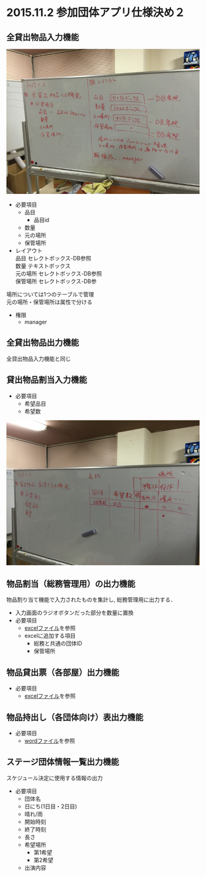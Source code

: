 # 2015.11.2 参加団体アプリ仕様決め２

## 全貸出物品入力機能
![Overview\_of\_inputForm](https://github.com/NUTFes/nutfes_docs/blob/master/figs/全貸出物品入力機能.jpg?raw=true)  

- 必要項目
	* 品目
		+ 品目id
	* 数量
	* 元の場所
	* 保管場所
- レイアウト  
	品目		セレクトボックス-DB参照  
	数量		テキストボックス  
	元の場所	セレクトボックス-DB参照  
	保管場所	セレクトボックス-DB参

場所については1つのテーブルで管理  
元の場所・保管場所は属性で分ける

- 権限
	* manager

## 全貸出物品出力機能
全貸出物品入力機能と同じ

## 貸出物品割当入力機能
- 必要項目
	* 希望品目
	* 希望数

![Overview\_of\_inputForm](https://github.com/NUTFes/nutfes_docs/blob/master/figs/貸出物品割当入力機能_フォーム概観.jpg?raw=true)

## 物品割当（総務管理用）の出力機能
物品割り当て機能で入力されたものを集計し, 総務管理用に出力する．

- 入力画面のラジオボタンだった部分を数量に置換
- 必要項目  
	* [excelファイル](https://trello-attachments.s3.amazonaws.com/56210a2767e7603131504585/562794d8f1bba069502b48e3/19ee26a9a8d9ce16a9750bb774178663/20150911_%E7%89%A9%E5%93%81%E8%B2%B8%E3%81%97%E5%87%BA%E3%81%97_%E4%BD%90%E8%97%A4%E8%BF%BD%E8%A8%98.xlsx)を参照
	* excelに追加する項目
		+ 総務と共通の団体ID
		+ 保管場所

## 物品貸出票（各部屋）出力機能
- 必要項目
	* [excelファイル](https://trello-attachments.s3.amazonaws.com/56210a2767e7603131504585/562795292667637e93ec5176/535837511af62ce18d593b0453a18c00/%E6%9C%BA_%E3%81%BE%E3%81%A8%E3%82%81.xls)を参照

## 物品持出し（各団体向け）表出力機能
- 必要項目
	* [wordファイル](https://trello-attachments.s3.amazonaws.com/56210a2767e7603131504585/5627950827e4be253659b23b/2386189700bba580c9258c8525fc1d6d/%E5%9B%A3%E4%BD%93%E5%88%A5%E7%89%A9%E5%93%81%E8%B2%B8%E5%87%BA%E7%A5%A8_%E6%83%85%E5%A0%B1_%E7%A2%BA%E8%AA%8D.docx)を参照

## ステージ団体情報一覧出力機能
スケジュール決定に使用する情報の出力

- 必要項目
	* 団体名
	* 日にち(1日目・2日目)
	* 晴れ/雨
	* 開始時刻
	* 終了時刻
	* 長さ
	* 希望場所
		+ 第1希望
		+ 第2希望
	* 出演内容
